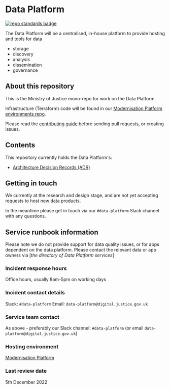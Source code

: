 # Data Platform

[![repo standards badge](https://img.shields.io/badge/dynamic/json?color=blue&style=for-the-badge&logo=github&label=MoJ%20Compliant&query=%24.result&url=https%3A%2F%2Foperations-engineering-reports.cloud-platform.service.justice.gov.uk%2Fapi%2Fv1%2Fcompliant_public_repositories%2Fdata-platform)](https://operations-engineering-reports.cloud-platform.service.justice.gov.uk/public-github-repositories.html#data-platform "Link to report")

The Data Platform will be a centralised, in-house platform to provide hosting and tools for data

* storage
* discovery
* analysis
* dissemination
* governance

## About this repository

This is the Ministry of Justice mono-repo for work on the Data Platform.

Infrastructure (Terraform) code will be found in our [Modernisation Platform environments repo](https://github.com/ministryofjustice/modernisation-platform-environments/tree/main/terraform/environments/data-platform).

Please read the [contributing guide](CONTRIBUTING.md) before sending pull requests,
or creating issues.

## Contents

This repository currently holds the Data Platform's:

- [Architecture Decision Records (ADR)](architecture/decision/README.md)

## Getting in touch

We currently at the research and design stage, and are not yet accepting requests to host new data products.

In the meantime please get in touch via our `#data-platform` Slack channel with any questions.

## Service runbook information

Please note we do not provide support for data quality issues, or for apps dependent on the data platform. Please contact the relevant data or app owners via [*the directory of Data Platform services*]

### Incident response hours

Office hours, usually 8am-5pm on working days

### Incident contact details

Slack: `#data-platform`
Email: `data-platform@digital.justice.gov.uk`

### Service team contact

As above - preferably our Slack channel: `#data-platform` (or email `data-platform@digital.justice.gov.uk`)

### Hosting environment

[Modernisation Platform](https://user-guide.modernisation-platform.service.justice.gov.uk/)

<!-- ### Consumers of this service:

(placeholder)

### **Services consumed by this:**

(placeholder) -->

### Last review date

5th December 2022
